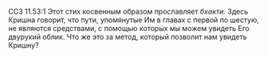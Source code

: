 ССЗ 11.53:1	Этот стих косвенным образом прославляет _бхакти._ Здесь Кришна говорит, что пути, упомянутые Им в главах с первой по шестую, не являются средствами, с помощью которых мы можем увидеть Его двурукий облик. Что же это за метод, который позволит нам увидеть Кришну?